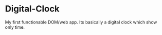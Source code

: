 # Digital-Clock
My first functionable DOM/web app. Its basically a digital clock which show only time.
